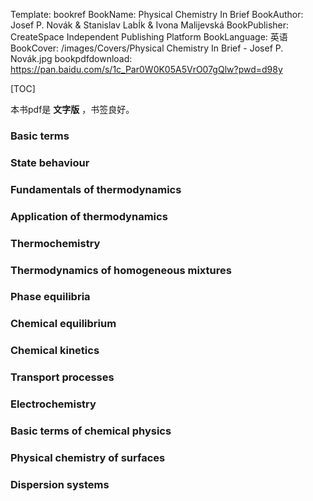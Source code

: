 Template: bookref
BookName: Physical Chemistry In Brief
BookAuthor: Josef P. Novák & Stanislav LabÍk & Ivona Malijevská
BookPublisher: CreateSpace Independent Publishing Platform
BookLanguage: 英语
BookCover: /images/Covers/Physical Chemistry In Brief - Josef P. Novák.jpg
bookpdfdownload: https://pan.baidu.com/s/1c_Par0W0K05A5VrO07gQlw?pwd=d98y 


[TOC]

本书pdf是 **文字版**  ，书签良好。

### Basic terms

### State behaviour

### Fundamentals of thermodynamics

### Application of thermodynamics

### Thermochemistry

### Thermodynamics of homogeneous mixtures

### Phase equilibria

### Chemical equilibrium

### Chemical kinetics

### Transport processes

### Electrochemistry

### Basic terms of chemical physics

### Physical chemistry of surfaces

### Dispersion systems